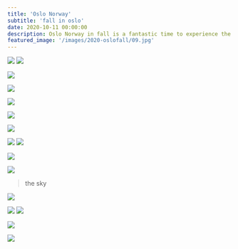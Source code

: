 ```yaml
---
title: 'Oslo Norway'
subtitle: 'fall in oslo'
date: 2020-10-11 00:00:00
description: Oslo Norway in fall is a fantastic time to experience the dark blues in the sky and bright yellows in the trees.
featured_image: '/images/2020-oslofall/09.jpg'
---
```


<div class="gallery" data-columns="2">
	<img src="/images/2020-oslofall/01.jpg">
	<img src="/images/2020-oslofall/02.jpg">
</div>


![](/images/2020-oslofall/03.jpg)  

![](/images/2020-oslofall/04.jpg)  

![](/images/2020-oslofall/05.jpg)  

![](/images/2020-oslofall/06.jpg) 

![](/images/2020-oslofall/07.jpg)  

<div class="gallery" data-columns="2">
	<img src="/images/2020-oslofall/08.jpg">
	<img src="/images/2020-oslofall/09.jpg">
</div>


![](/images/2020-oslofall/17.jpg)  

![](/images/2020-oslofall/18.jpg)  

> the sky

![](/images/2020-oslofall/13.jpg)  

<div class="gallery" data-columns="2">
	<img src="/images/2020-oslofall/11.jpg">
	<img src="/images/2020-oslofall/10.jpg">
</div>

![](/images/2020-oslofall/14.jpg)  


![](/images/2020-oslofall/19.jpg)  
